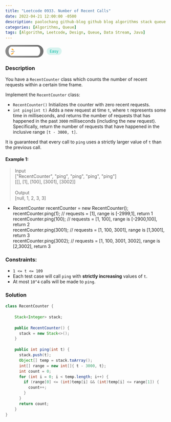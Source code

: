 ```yaml
---
title: "Leetcode 0933. Number of Recent Calls"
date: 2022-04-21 12:00:00 -0500
description: paolochang github-blog github blog algorithms stack queue
categories: [Algorithms, Queue]
tags: [Algorithm, Leetcode, Design, Queue, Data Stream, Java]
---
```


<style type='text/css'>
blockquote {
  margin-left: 14px;
}
img {
  left: 0 !important;
  transform: none !important;
  -webkit-transform: none !important;
}
[class*="summary"] {
  display: none;
}
[class*="header"] {
  display: flex;
  flex-direction: row;
  align-items: center;
  gap: 10px;
}
[class*="leet_logo"] {
  height: 29px;
  padding: 5px 10px;
  border-radius: 21px;
  background-color: #f7f7f7;
  background: linear-gradient(90deg, rgba(80,80,80,0.65) 0%, rgba(36,36,36,0.65) 100%);
}
[class*="easy"] {
  color: #00B8A3;
  font-size: 12px;
  padding: 4px 10px;
  border-radius: 21px;
  background-color: rgba(0, 184, 163, 0.15);
}
[class*="medium"] {
  color: #FFC01E;
  font-size: 12px;
  padding: 4px 10px;
  border-radius: 21px;
  background-color: #FFC01E26;
}
</style>

<div class=summary>
  You have a `RecentCounter` class which counts the number of recent requests within a certain time frame.
  
  Implement the `RecentCounter` class:
  
  - `RecentCounter()` Initializes the counter with zero recent requests.
</div>

<div id=header class=header>
  <img class=leet_logo src="/assets/img/leetcode_logo.png" alt="Leetcode" />
  <span class=easy>Easy</span>
</div>

### Description

You have a `RecentCounter` class which counts the number of recent requests within a certain time frame.

Implement the `RecentCounter` class:

- `RecentCounter()` Initializes the counter with zero recent requests.
- `int ping(int t)` Adds a new request at time `t`, where `t` represents some time in milliseconds, and returns the number of requests that has happened in the past `3000` milliseconds (including the new request). Specifically, return the number of requests that have happened in the inclusive range `[t - 3000, t]`.

It is guaranteed that every call to `ping` uses a strictly larger value of `t` than the previous call.

#### Example 1:

> Input<br/>["RecentCounter", "ping", "ping", "ping", "ping"]<br/>[[], [1], [100], [3001], [3002]]<br/><br/>
> Output<br/>[null, 1, 2, 3, 3]

- RecentCounter recentCounter = new RecentCounter();<br/>
  recentCounter.ping(1); // requests = [1], range is [-2999,1], return 1<br/>
  recentCounter.ping(100); // requests = [1, 100], range is [-2900,100], return 2<br/>
  recentCounter.ping(3001); // requests = [1, 100, 3001], range is [1,3001], return 3<br/>
  recentCounter.ping(3002); // requests = [1, 100, 3001, 3002], range is [2,3002], return 3

### Constraints:

- `1 <= t <= 109`
- Each test case will call `ping` with **strictly increasing** values of `t`.
- At most `10^4` calls will be made to `ping`.

### Solution

```java
class RecentCounter {

    Stack<Integer> stack;

    public RecentCounter() {
      stack = new Stack<>();
    }

    public int ping(int t) {
      stack.push(t);
      Object[] temp = stack.toArray();
      int[] range = new int[]{ t - 3000, t};
      int count = 0;
      for (int i = 0; i < temp.length; i++) {
        if (range[0] <= (int)temp[i] && (int)temp[i] <= range[1]) {
          count++;
        }
      }
      return count;
    }
}
```

<script>
  const anchor = document.getElementById("header").querySelector("a");
  anchor.classList.remove("popup");
  anchor.style.cursor = "pointer";
  anchor.setAttribute("target", "_black");
  anchor.setAttribute("href", "https://leetcode.com/problems/number-of-recent-calls/");
</script>
